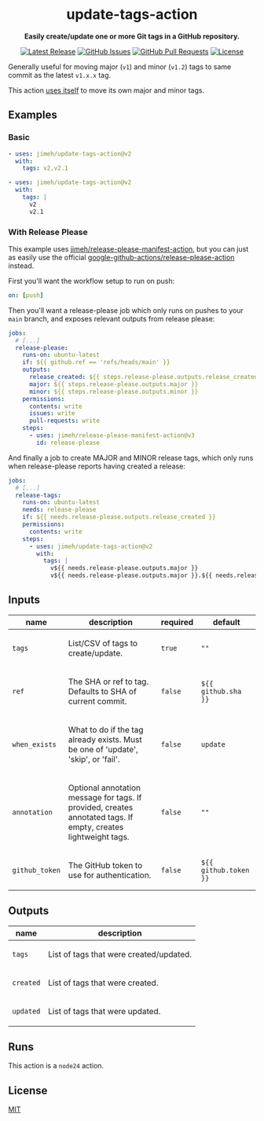 <div align="center">

# update-tags-action

**Easily create/update one or more Git tags in a GitHub repository.**

[![Latest Release](https://img.shields.io/github/release/jimeh/update-tags-action.svg)](https://github.com/jimeh/update-tags-action/releases)
[![GitHub Issues](https://img.shields.io/github/issues/jimeh/update-tags-action.svg?logo=github&logoColor=white)](https://github.com/jimeh/update-tags-action/issues)
[![GitHub Pull Requests](https://img.shields.io/github/issues-pr/jimeh/update-tags-action.svg?logo=github&logoColor=white)](https://github.com/jimeh/update-tags-action/pulls)
[![License](https://img.shields.io/github/license/jimeh/update-tags-action.svg)](https://github.com/jimeh/update-tags-action/blob/main/LICENSE)

</div>

Generally useful for moving major (`v1`) and minor (`v1.2`) tags to same commit
as the latest `v1.x.x` tag.

This action
[uses itself](https://github.com/jimeh/update-tags-action/blob/main/.github/workflows/ci.yml)
to move its own major and minor tags.

## Examples

### Basic

<!-- x-release-please-start-minor -->

```yaml
- uses: jimeh/update-tags-action@v2
  with:
    tags: v2,v2.1
```

```yaml
- uses: jimeh/update-tags-action@v2
  with:
    tags: |
      v2
      v2.1
```

<!-- x-release-please-end -->

### With Release Please

This example uses
[jimeh/release-please-manifest-action](https://github.com/jimeh/release-please-manifest-action),
but you can just as easily use the official
[google-github-actions/release-please-action](https://github.com/google-github-actions/release-please-action)
instead.

First you'll want the workflow setup to run on push:

```yaml
on: [push]
```

Then you'll want a release-please job which only runs on pushes to your `main`
branch, and exposes relevant outputs from release please:

```yaml
jobs:
  # [...]
  release-please:
    runs-on: ubuntu-latest
    if: ${{ github.ref == 'refs/heads/main' }}
    outputs:
      release_created: ${{ steps.release-please.outputs.release_created }}
      major: ${{ steps.release-please.outputs.major }}
      minor: ${{ steps.release-please.outputs.minor }}
    permissions:
      contents: write
      issues: write
      pull-requests: write
    steps:
      - uses: jimeh/release-please-manifest-action@v3
        id: release-please
```

And finally a job to create MAJOR and MINOR release tags, which only runs when
release-please reports having created a release:

<!-- x-release-please-start-major -->

```yaml
jobs:
  # [...]
  release-tags:
    runs-on: ubuntu-latest
    needs: release-please
    if: ${{ needs.release-please.outputs.release_created }}
    permissions:
      contents: write
    steps:
      - uses: jimeh/update-tags-action@v2
        with:
          tags: |
            v${{ needs.release-please.outputs.major }}
            v${{ needs.release-please.outputs.major }}.${{ needs.release-please.outputs.minor }}
```

<!-- x-release-please-end -->

<!-- action-docs-inputs source="action.yml" -->

## Inputs

| name           | description                                                                                                           | required | default               |
| -------------- | --------------------------------------------------------------------------------------------------------------------- | -------- | --------------------- |
| `tags`         | <p>List/CSV of tags to create/update.</p>                                                                             | `true`   | `""`                  |
| `ref`          | <p>The SHA or ref to tag. Defaults to SHA of current commit.</p>                                                      | `false`  | `${{ github.sha }}`   |
| `when_exists`  | <p>What to do if the tag already exists. Must be one of 'update', 'skip', or 'fail'.</p>                              | `false`  | `update`              |
| `annotation`   | <p>Optional annotation message for tags. If provided, creates annotated tags. If empty, creates lightweight tags.</p> | `false`  | `""`                  |
| `github_token` | <p>The GitHub token to use for authentication.</p>                                                                    | `false`  | `${{ github.token }}` |

<!-- action-docs-inputs source="action.yml" -->
<!-- action-docs-outputs source="action.yml" -->

## Outputs

| name      | description                                    |
| --------- | ---------------------------------------------- |
| `tags`    | <p>List of tags that were created/updated.</p> |
| `created` | <p>List of tags that were created.</p>         |
| `updated` | <p>List of tags that were updated.</p>         |

<!-- action-docs-outputs source="action.yml" -->
<!-- action-docs-runs source="action.yml" -->

## Runs

This action is a `node24` action.

<!-- action-docs-runs source="action.yml" -->

## License

[MIT](https://github.com/jimeh/update-tags-action/blob/main/LICENSE)
